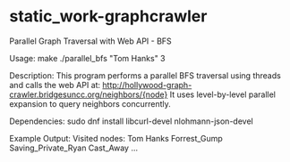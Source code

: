 # static_work-graphcrawler
Parallel Graph Traversal with Web API - BFS

Usage:
    make
    ./parallel_bfs "Tom Hanks" 3

Description:
    This program performs a parallel BFS traversal using threads and calls the web API at:
    http://hollywood-graph-crawler.bridgesuncc.org/neighbors/{node}
    It uses level-by-level parallel expansion to query neighbors concurrently.

Dependencies:
    sudo dnf install libcurl-devel nlohmann-json-devel

Example Output:
    Visited nodes:
    Tom Hanks
    Forrest_Gump
    Saving_Private_Ryan
    Cast_Away
    ...

